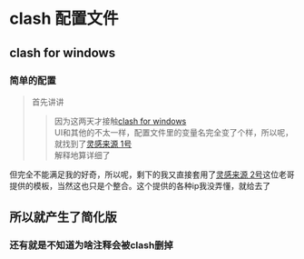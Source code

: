# clash 配置文件  
## clash for windows  
### 简单的配置  

> 首先讲讲  
>> 因为这两天才接触[clash for windows](https://github.com/Fndroid/clash_for_windows_pkg/releases "最新版地址")  
>> UI和其他的不太一样，配置文件里的变量名完全变了个样，所以呢，就找到了[灵感来源 1号](https://github.com/Hackl0us/SS-Rule-Snippet/blob/master/LAZY_RULES/clash.yaml "直接启迪")  
>> 解释地算详细了  


但完全不能满足我的好奇，所以呢，剩下的我又直接套用了[灵感来源 2号](https://github.com/Hackl0us/SS-Rule-Snippet/blob/master/LAZY_RULES/clash.yaml "具体细节")这位老哥提供的模板，当然这也只是个整合。这个提供的各种ip我没弄懂，就给去了

## 所以就产生了简化版  
### 还有就是不知道为啥注释会被clash删掉
